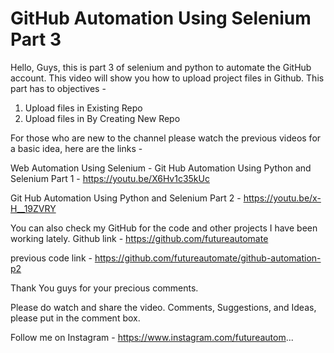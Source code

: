 # GitHub Automation Using Selenium Part 3

Hello, Guys, this is part 3 of selenium and python to automate the GitHub account. This video will show you how to upload project files in Github.
This part has to objectives - 
1) Upload files in Existing Repo
2) Upload files in By Creating New Repo

For those who are new to the channel please watch the previous videos for a basic idea, here are the links - 

Web Automation Using Selenium - 
Git Hub Automation Using Python and Selenium Part 1 - https://youtu.be/X6Hv1c35kUc


Git Hub Automation Using Python and Selenium Part 2 - https://youtu.be/x-H__19ZVRY

 
You can also check my GitHub for the code and other projects I have been working lately.
Github link - https://github.com/futureautomate

previous code link - https://github.com/futureautomate/github-automation-p2

Thank You guys for your precious comments.

Please do watch and share the video.
Comments, Suggestions, and Ideas, please put in the comment box.

Follow me on Instagram - 
https://www.instagram.com/futureautom...
